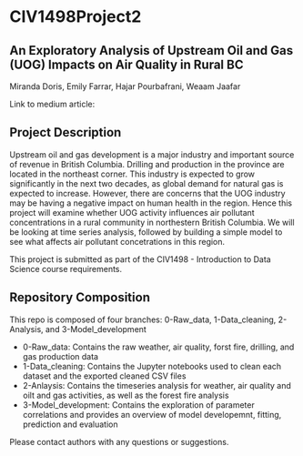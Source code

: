 # CIV1498Project2
## An Exploratory Analysis of Upstream Oil and Gas (UOG) Impacts on Air Quality in Rural BC
Miranda Doris, Emily Farrar, Hajar Pourbafrani, Weaam Jaafar

Link to medium article:
## Project Description
Upstream oil and gas development is a major industry and important source of revenue in British Columbia. Drilling and production in the province are located in the northeast corner. This industry is expected to grow significantly in the next two decades, as global demand for natural gas is expected to increase. However, there are concerns that the UOG industry may be having a negative impact on human health in the region. Hence this project will examine whether UOG activity influences air pollutant concentrations in a rural community in northestern British Columbia. We will be looking at time series analysis, followed by building a simple model to see what affects air pollutant concetrations in this region.

This project is submitted as part of the CIV1498 - Introduction to Data Science course requirements. 

## Repository Composition
This repo is composed of four branches: 0-Raw_data, 1-Data_cleaning, 2-Analysis, and 3-Model_development

- 0-Raw_data: Contains the raw weather, air quality, forst fire, drilling, and gas production data
- 1-Data_cleaning: Contains the Jupyter notebooks used to clean each dataset and the exported cleaned CSV files
- 2-Anlaysis: Contains the timeseries analysis for weather, air quality and oilt and gas activities, as well as the forest fire analysis
- 3-Model_development: Contains the exploration of parameter correlations and provides an overview of model developemnt, fitting, prediction and evaluation


Please contact authors with any questions or suggestions. 
